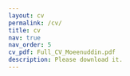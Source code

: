 ```yaml
---
layout: cv
permalink: /cv/
title: cv
nav: true
nav_order: 5
cv_pdf: Full_CV_Moeenuddin.pdf
description: Please download it.
---
```

